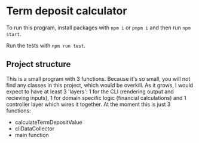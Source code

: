 # Term deposit calculator

To run this program, install packages with `npm i` or `pnpm i` and then run `npm start`.

Run the tests with `npm run test`.

## Project structure

This is a small program with 3 functions. Because it's so small, you will not find any classes in this project, which would be overkill. As it grows, I would expect to have at least 3 'layers': 1 for the CLI (rendering output and recieving inputs), 1 for domain specific logic (financial calculations) and 1 controller layer which wires it together. At the moment this is just 3 functions:

- calculateTermDepositValue
- cliDataCollector
- main function
